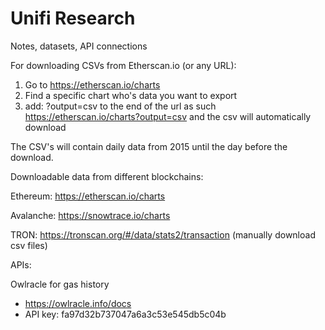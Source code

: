 # Unifi Research
Notes, datasets, API connections



For downloading CSVs from Etherscan.io (or any URL):
  1) Go to https://etherscan.io/charts
  2) Find a specific chart who's data you want to export
  3) add: ?output=csv to the end of the url as such https://etherscan.io/charts?output=csv and the csv will automatically download

The CSV's will contain daily data from 2015 until the day before the download. 

Downloadable data from different blockchains:

Ethereum: https://etherscan.io/charts

Avalanche: https://snowtrace.io/charts

TRON: https://tronscan.org/#/data/stats2/transaction (manually download csv files)

APIs:

Owlracle for gas history
- https://owlracle.info/docs
- API key: fa97d32b737047a6a3c53e545db5c04b


